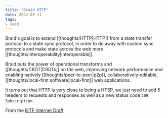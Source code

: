 ```yaml
---
title: "Braid HTTP"
date: 2022-08-11
tags:
- seed
---
```


Braid's goal is to extend [[thoughts/HTTP|HTTP]] from a state transfer protocol to a state sync protocol, in order to do away with custom sync protocols and make state across the web more [[thoughts/interoperability|interoperable]].

Braid puts the power of operational transforms and [[thoughts/CRDT|CRDTs]] on the web, improving network performance and enabling natively [[thoughts/peer-to-peer|p2p]], collaboratively-editable, [[thoughts/local-first software|local-first]] web applications.

It turns out that HTTP is very close to being a HTSP, we just need to add 5 headers to requests and responses as well as a new status code `209 Subscription`.

From the [IETF Internet Draft](https://raw.githubusercontent.com/braid-work/braid-spec/master/draft-toomim-httpbis-braid-http-03.txt)